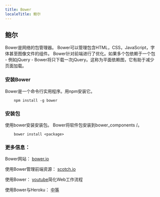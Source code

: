 ```yaml
---
title: Bower
localeTitle: 鲍尔
---
```

## 鲍尔

Bower是网络的包管理器。 Bower可以管理包含HTML，CSS，JavaScript，字体甚至图像文件的组件。 Bower针对前端进行了优化。如果多个包依赖于一个包 - 例如jQuery - Bower将只下载一次jQuery。这称为平面依赖图，它有助于减少页面加载。

### 安装Bower

Bower是一个命令行实用程序。用npm安装它。

```shell
    npm install -g bower 
```

### 安装包

使用bower安装安装包。 Bower将软件包安装到bower\_components /。

```shell
    bower install <package> 
```

### 更多信息：

Bower网站： [bower.io](https://bower.io)

使用Bower管理前端资源： [scotch.io](https://scotch.io/tutorials/manage-front-end-resources-with-bower)

使用Bower： [youtube](https://www.youtube.com/watch?v=Vs2wduoN9Ws)简化Web工作流程

使用Bower与Heroku： [中等](https://hackernoon.com/using-bower-with-heroku-cdc791320c88)